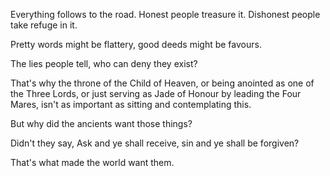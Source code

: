 Everything follows to the road.
Honest people treasure it.
Dishonest people take refuge in it.

Pretty words might be flattery,
good deeds might be favours.

The lies people tell,
who can deny they exist?

That's why the throne of the Child of Heaven,
or being anointed as one of the Three Lords,
or just serving as Jade of Honour by leading the Four Mares,
isn't as important as sitting and contemplating this.

But why did the ancients want those things?

Didn't they say,
Ask and ye shall receive,
sin and ye shall be forgiven?

That's what made the world want them.
